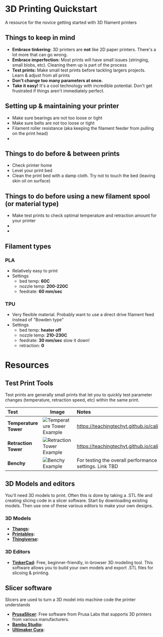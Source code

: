 # 3D Printing Quickstart
A resource for the novice getting started with 3D filament printers

## Things to keep in mind
- **Embrace tinkering:** 3D printers are **not** like 2D paper printers. There's a lot more that can go wrong. 
- **Embrace imperfection:** Most prints will have small issues (stringing, small blobs, etc). Cleaning them up is part of the process
- **Test prints:** Make small test prints before tackling largers projects. Learn & adjust from all prints
- **Don't change too many parameters at once.**
- **Take it easy!** It's a cool technology with incredible potential. Don't get frustrated if things aren't immediately perfect.

## Setting up & maintaining your printer
- Make sure bearings are not too loose or tight
- Make sure belts are not too loose or tight
- Filament roller resistance (aka keeping the filament feeder from pulling on the print head)
- 

## Things to do before & between prints
- Check printer home
- Level your print bed
- Clean the print bed with a damp cloth. Try not to touch the bed (leaving skin oil on surface)


## Things to do before using a new filament spool (or material type)
- Make test prints to check optimal temperature and retraction amount for your printer
-   
- 

## Filament types
### PLA
- Relatively easy to print
- Settings
  - bed temp: **60C**
  - nozzle temp: **200-220C**
  - feedrate: **60 mm/sec**

### TPU
- Very flexible material. Probably want to use a direct drive filament feed instead of "Bowden type"
- Settings
  - bed temp: **heater off**
  - nozzle temp: **210-230C**
  - feedrate: **30 mm/sec** slow it down!
  - retraction: **0**



# Resources
## Test Print Tools
Test prints are generally small prints that let you to quickly test parameter changes (temperature, retraction speed, etc) within the same print.

| Test  | Image |  Notes |
| :---- | ----- | :----- |
| **Temperature Tower**   | ![Temperature Tower Example](/images/example-temperature-tower.jpg "Temperature Tower") | https://teachingtechyt.github.io/calibration.html#temp|
| **Retraction Tower**    | ![Retraction Tower Example](/images/example-retraction-tower.jpg "Retraction Tower") | https://teachingtechyt.github.io/calibration.html#retraction|
| **Benchy**              | ![Benchy Example](/images/example-benchy.jpg "Benchy") | For testing the overall performance of various printers settings. Link TBD|


## 3D Models and editors
You'll need 3D models to print. Often this is done by taking a .STL file and creating slicing code in a slicer software. Start by downloading existing models. Then use one of these various editors to make your own designs.

### 3D Models
- **[Thangs](https://thangs.com/):**
- **[Printables](https://www.printables.com/model):**
- **[Thingiverse](https://www.thingiverse.com/):**

### 3D Editors
- **[TinkerCad](https://www.tinkercad.com/):** Free, beginner-friendly, in-browser 3D modeling tool. This software allows you to build your own models and export .STL files for slicoing & printing.


## Slicer software
Slicers are used to turn a 3D model into machine code the printer understands
- **[PrusaSlicer](https://www.prusa3d.com/page/prusaslicer_424/)**: Free software from Prusa Labs that supports 3D printers from various manufacturers. 
- **[Bambu Studio](https://bambulab.com/en-us/download/studio):** 
- **[Ultimaker Cura](https://ultimaker.com/software/ultimaker-cura/):**
